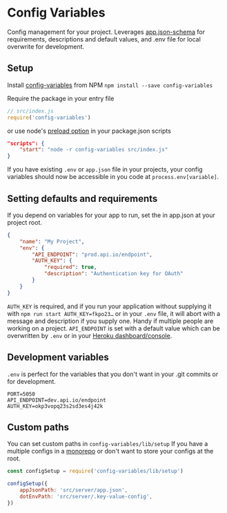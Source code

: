 # Config Variables
Config management for your project. Leverages [app.json-schema](https://devcenter.heroku.com/articles/app-json-schema) for requirements, descriptions and default values, and .env file for local overwrite for development.

## Setup
Install [config-variables](https://www.npmjs.com/package/config-variables) from NPM
`npm install --save config-variables`

Require the package in your entry file
```js
// src/index.js
require('config-variables')
```
or use node's [preload option](https://nodejs.org/api/cli.html#cli_r_require_module) in your package.json scripts
```json
"scripts": {
	"start": "node -r config-variables src/index.js"
}
```

If you have existing `.env` or `app.json` file in your projects, your config variables should now be accessible in you code at `process.env[variable]`.

## Setting defaults and requirements
If you depend on variables for your app to run, set the in app.json at your project root.
```json
{
	"name": "My Project",
	"env": {
		"API_ENDPOINT": "prod.api.io/endpoint",
		"AUTH_KEY": {
			"required": true,
			"description": "Authentication key for OAuth"
		}
	}
}
```

`AUTH_KEY` is required, and if you run your application without supplying it with `npm run start AUTH_KEY=fkpo23…` or in your `.env` file, it will abort with a message and description if you supply one. Handy if multiple people are working on a project.
`API_ENDPOINT` is set with a default value which can be overwritten by `.env` or in your [Heroku dashboard/console](https://devcenter.heroku.com/articles/config-vars).

## Development variables
`.env` is perfect for the variables that you don't want in your .git commits or for development.
```
PORT=5050
API_ENDPOINT=dev.api.io/endpoint
AUTH_KEY=okp3vopq23s2sd3es4j42k
```

## Custom paths
You can set custom paths in `config-variables/lib/setup` If you have a multiple configs in a [monorepo](https://github.com/babel/babel/blob/master/doc/design/monorepo.md) or don't want to store your configs at the root.

```js
const configSetup = require('config-variables/lib/setup')

configSetup({
	appJsonPath: 'src/server/app.json',
	dotEnvPath: 'src/server/.key-value-config',
})
```
